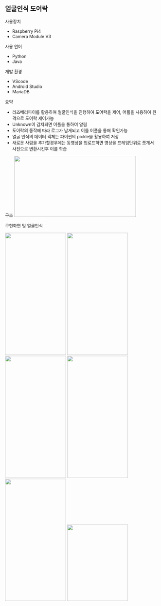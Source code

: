 ## 얼굴인식 도어락 

사용장치 
- Raspberry Pi4
- Camera Module V3 

사용 언어 
- Python 
- Java

개발 환경 
- VScode 
- Android Studio
- MariaDB

요약  
- 라즈베리파이를 활용하여 얼굴인식을 진행하여 도어락을 제어, 어플을 사용하여 원격으로 도어락 제어가능 
- Unknown이 감지되면 어플을 통하여 알림 
- 도어락의 동작에 따라 로그가 남게되고 이를 어플을 통해 확인가능
- 얼굴 인식의 데이터 객체는 파이썬의 pickle을 활용하여 저장
- 새로운 사람을 추가할경우에는 동영상을 업로드하면 영상을 프레임단위로 쪼개서 사진으로 변환시킨후 이를 학습
  
구조
<img src="https://github.com/Kuan29/face_recognition/assets/88146943/2d7e6cbd-7ec0-431b-a6a1-780099543e99"  width="400" height="200"/>

구현화면 및 얼굴인식

<img src="https://github.com/Kuan29/face_recognition/assets/88146943/24bbb1e1-0340-4c9e-8814-b9d596e4e147"  width="200" height="400"/>
<img src="https://github.com/Kuan29/face_recognition/assets/88146943/d32be923-2fc0-4309-9854-bd2a0b02f32f"  width="200" height="400"/>
<img src="https://github.com/Kuan29/face_recognition/assets/88146943/2c6a3af9-8787-4905-87d9-bb7dd0a03956"  width="200" height="400"/>
<img src="https://github.com/Kuan29/face_recognition/assets/88146943/bbc193ac-c059-482f-b0bd-971ade831c42"  width="200" height="400"/>
<img src="https://github.com/Kuan29/face_recognition/assets/88146943/148bb99b-e2e1-4fd4-a807-8c45a81e6d54"  width="200" height="400"/>
<img src="https://github.com/Kuan29/face_recognition/assets/88146943/449b39e3-cb34-47c9-ab2b-2288cda04cbd"  width="200" height="250"/>




